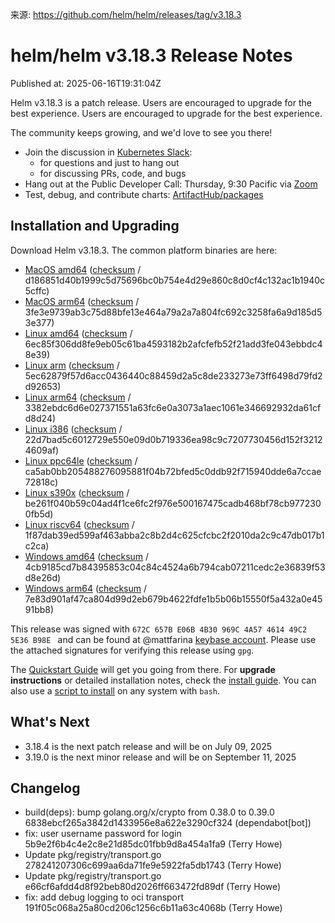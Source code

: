 来源: https://github.com/helm/helm/releases/tag/v3.18.3

# helm/helm v3.18.3 Release Notes

Published at: 2025-06-16T19:31:04Z

Helm v3.18.3 is a patch release. Users are encouraged to upgrade for the best experience. Users are encouraged to upgrade for the best experience.

The community keeps growing, and we'd love to see you there!

- Join the discussion in [Kubernetes Slack](https://kubernetes.slack.com):
  -  for questions and just to hang out
  -  for discussing PRs, code, and bugs
- Hang out at the Public Developer Call: Thursday, 9:30 Pacific via [Zoom](https://zoom.us/j/696660622)
- Test, debug, and contribute charts: [ArtifactHub/packages](https://artifacthub.io/packages/search?kind=0)

## Installation and Upgrading

Download Helm v3.18.3. The common platform binaries are here:

- [MacOS amd64](https://get.helm.sh/helm-v3.18.3-darwin-amd64.tar.gz) ([checksum](https://get.helm.sh/helm-v3.18.3-darwin-amd64.tar.gz.sha256sum) / d186851d40b1999c5d75696bc0b754e4d29e860c8d0cf4c132ac1b1940c5cffc)
- [MacOS arm64](https://get.helm.sh/helm-v3.18.3-darwin-arm64.tar.gz) ([checksum](https://get.helm.sh/helm-v3.18.3-darwin-arm64.tar.gz.sha256sum) / 3fe3e9739ab3c75d88bfe13e464a79a2a7a804fc692c3258fa6a9d185d53e377)
- [Linux amd64](https://get.helm.sh/helm-v3.18.3-linux-amd64.tar.gz) ([checksum](https://get.helm.sh/helm-v3.18.3-linux-amd64.tar.gz.sha256sum) / 6ec85f306dd8fe9eb05c61ba4593182b2afcfefb52f21add3fe043ebbdc48e39)
- [Linux arm](https://get.helm.sh/helm-v3.18.3-linux-arm.tar.gz) ([checksum](https://get.helm.sh/helm-v3.18.3-linux-arm.tar.gz.sha256sum) / 5ec62879f57d6acc0436440c88459d2a5c8de233273e73ff6498d79fd2d92653)
- [Linux arm64](https://get.helm.sh/helm-v3.18.3-linux-arm64.tar.gz) ([checksum](https://get.helm.sh/helm-v3.18.3-linux-arm64.tar.gz.sha256sum) / 3382ebdc6d6e027371551a63fc6e0a3073a1aec1061e346692932da61cfd8d24)
- [Linux i386](https://get.helm.sh/helm-v3.18.3-linux-386.tar.gz) ([checksum](https://get.helm.sh/helm-v3.18.3-linux-386.tar.gz.sha256sum) / 22d7bad5c6012729e550e09d0b719336ea98c9c7207730456d152f32124609af)
- [Linux ppc64le](https://get.helm.sh/helm-v3.18.3-linux-ppc64le.tar.gz) ([checksum](https://get.helm.sh/helm-v3.18.3-linux-ppc64le.tar.gz.sha256sum) / ca5ab0bb205488276095881f04b72bfed5c0ddb92f715940dde6a7ccae72818c)
- [Linux s390x](https://get.helm.sh/helm-v3.18.3-linux-s390x.tar.gz) ([checksum](https://get.helm.sh/helm-v3.18.3-linux-s390x.tar.gz.sha256sum) / be261f040b59c04ad4f1ce6fc2f976e500167475cadb468bf78cb9772300fb5d)
- [Linux riscv64](https://get.helm.sh/helm-v3.18.3-linux-riscv64.tar.gz) ([checksum](https://get.helm.sh/helm-v3.18.3-linux-riscv64.tar.gz.sha256sum) / 1f87dab39ed599af463abba2c8b2d4c625cfcbc2f2010da2c9c47db017b1c2ca)
- [Windows amd64](https://get.helm.sh/helm-v3.18.3-windows-amd64.zip) ([checksum](https://get.helm.sh/helm-v3.18.3-windows-amd64.zip.sha256sum) / 4cb9185cd7b84395853c04c84c4524a6b794cab07211cedc2e36839f53d8e26d)
- [Windows arm64](https://get.helm.sh/helm-v3.18.3-windows-arm64.zip) ([checksum](https://get.helm.sh/helm-v3.18.3-windows-arm64.zip.sha256sum) / 7e83d901af47ca804d99d2eb679b4622fdfe1b5b06b15550f5a432a0e4591bb8)

This release was signed with `672C 657B E06B 4B30 969C 4A57 4614 49C2 5E36 B98E ` and can be found at @mattfarina [keybase account](https://keybase.io/mattfarina). Please use the attached signatures for verifying this release using `gpg`.

The [Quickstart Guide](https://helm.sh/docs/intro/quickstart/) will get you going from there. For **upgrade instructions** or detailed installation notes, check the [install guide](https://helm.sh/docs/intro/install/). You can also use a [script to install](https://raw.githubusercontent.com/helm/helm/main/scripts/get-helm-3) on any system with `bash`.

## What's Next

- 3.18.4 is the next patch release and will be on July 09, 2025
- 3.19.0 is the next minor release and will be on September 11, 2025

## Changelog

- build(deps): bump golang.org/x/crypto from 0.38.0 to 0.39.0 6838ebcf265a3842d1433956e8a622e3290cf324 (dependabot[bot])
- fix: user username password for login 5b9e2f6b4c4e2c8e21d85dc01fbb9d8a454a1fa9 (Terry Howe)
- Update pkg/registry/transport.go 278241207306c699aa6da71fe9e5922fa5db1743 (Terry Howe)
- Update pkg/registry/transport.go e66cf6afdd4d8f92beb80d2026ff663472fd89df (Terry Howe)
- fix: add debug logging to oci transport 191f05c068a25a80cd206c1256c6b11a63c4068b (Terry Howe)
